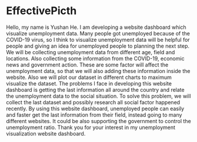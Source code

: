 # EffectivePicth
Hello, my name is Yushan He. I am developing a website dashboard which visualize unemployment data. Many people got unemployed because of the COVID-19 virus, so I think to visualize unemployment data will be helpful for people and giving an idea for unemployed people to planning the next step. We will be collecting unemployment data from different age, field and locations. Also collecting some information from the COVID-19, economic news and government action. These are some factor will affect the unemployment data, so that we will also adding these information inside the website. Also we will plot our dataset in different charts to maximum visualize the dataset. The problems I face in developing this website dashboard is getting the last information all around the country and relate the unemployment data to the social situation. To solve this problem, we will collect the last dataset and possibly research all social factor happened recently. By using this website dashboard, unemployed people can easily and faster get the last information from their field, instead going to many different websites.  It could be also supporting the government to control the unemployment ratio. Thank you for your interest in my unemployment visualization website dashboard.  
